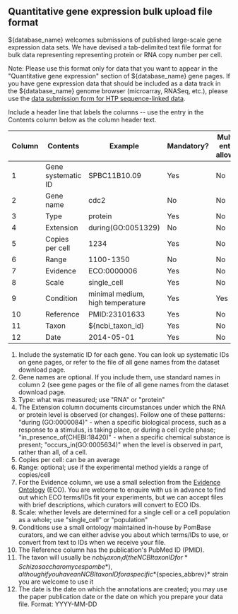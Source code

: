 ## Quantitative gene expression bulk upload file format

${database_name} welcomes submissions of published large-scale gene expression
data sets. We have devised a tab-delimited text file format for bulk
data representing representing protein or RNA copy number per cell.

Note: Please use this format only for data that you want to appear in
the "Quantitative gene expression" section of ${database_name} gene pages. If
you have gene expression data that should be included as a data track
in the ${database_name} genome browser (microarray, RNASeq, etc.), please use
the [data submission form for HTP sequence-linked data](documentation/data-submission-form-for-HTP-sequence-linked-data).

Include a header line that labels the columns -- use the entry in the
Contents column below as the column header text.

Column | Contents | Example | Mandatory? | Multiple entries allowed?
-------|----------|---------|------------|--------------------------
1 | Gene systematic ID | SPBC11B10.09 | Yes | No
2 | Gene name | cdc2 | No | No
3 | Type | protein | Yes | No
4 | Extension | during(GO:0051329) | No | No
5 | Copies per cell | 1234 | Yes | No
6 | Range | 1100-1350 | No | No
7 | Evidence | ECO:0000006 | Yes | No
8 | Scale | single_cell | Yes | No
9 | Condition | minimal medium, high temperature | Yes | Yes
10 | Reference | PMID:23101633 | Yes | No
11 | Taxon | ${ncbi_taxon_id} | Yes | No
12 | Date | 2014-05-01 | Yes | No

1.  Include the systematic ID for each gene. You can look up
    systematic IDs on gene pages, or refer to the file of all gene
    names from the dataset download page.
2.  Gene names are optional. If you include them, use standard names
    in column 2 (see gene pages or the file of all gene names from the
    dataset download page.
3.  Type: what was measured; use "RNA" or "protein"
4.  The Extension column documents circumstances under which the RNA
    or protein level is observed (or changes). Follow one of these
    patterns: "during (GO:0000084)" - when a specific biological
    process, such as a response to a stimulus, is taking place, or
    during a cell cycle phase; "in_presence_of(CHEBI:18420)" - when a
    specific chemical substance is present; "occurs_in(GO:0005634)"
    when the level is observed in part, rather than all, of a cell.
5.  Copies per cell: can be an average
6.  Range: optional; use if the experimental method yields a range of
    copies/cell
7.  For the Evidence column, we use a small selection from the
    [Evidence Ontology](http://www.evidenceontology.org/) (ECO). You
    are welcome to enquire with us in advance to find out which ECO
    terms/IDs fit your experiments, but we can accept files with brief
    descriptions, which curators will convert to ECO IDs.
8.  Scale: whether levels are determined for a single cell or a cell
    population as a whole; use "single_cell" or "population"
9.  Conditions use a small ontology maintained in-house by PomBase
    curators, and we can either advise you about which terms/IDs to
    use, or convert from text to IDs when we receive your file.
10. The Reference column has the publication's PubMed ID (PMID).
11. The taxon will usually be ${ncbi_taxon_id} (the NCBI taxon ID for
    *Schizosaccharomyces pombe*), although if you have an NCBI taxon ID
    for a specific *${species_abbrev}* strain you are welcome to use it
12. The date is the date on which the annotations are created; you may
    use the paper publication date or the date on which you prepare
    your data file. Format: YYYY-MM-DD
